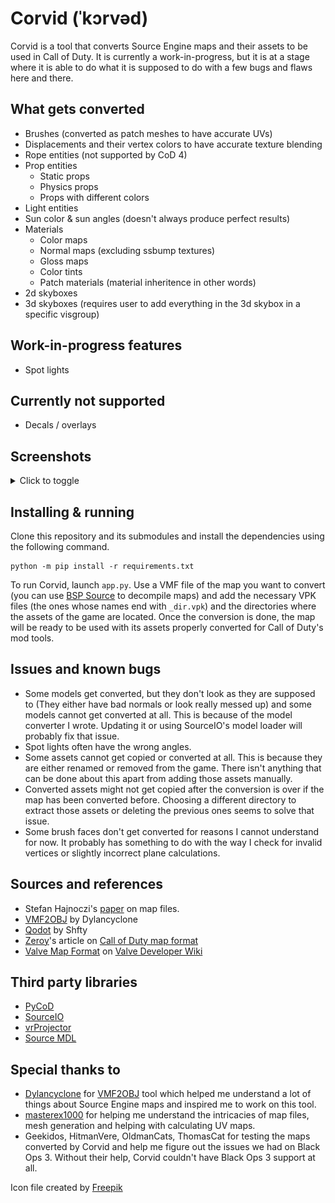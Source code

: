# Corvid (ˈkɔrvəd)
Corvid is a tool that converts Source Engine maps and their assets to be used in Call of Duty. It is currently a work-in-progress, but it is at a stage where it is able to do what it is supposed to do with a few bugs and flaws here and there.

## What gets converted
- Brushes (converted as patch meshes to have accurate UVs)
- Displacements and their vertex colors to have accurate texture blending
- Rope entities (not supported by CoD 4)
- Prop entities
   - Static props
   - Physics props
   - Props with different colors
- Light entities
- Sun color & sun angles (doesn't always produce perfect results)
- Materials
   - Color maps
   - Normal maps (excluding ssbump textures)
   - Gloss maps
   - Color tints
   - Patch materials (material inheritence in other words)
- 2d skyboxes
- 3d skyboxes (requires user to add everything in the 3d skybox in a specific visgroup)

## Work-in-progress features
- Spot lights

## Currently not supported
- Decals / overlays

## Screenshots
<details>
<summary>Click to toggle</summary>

![Inferno](screenshots/Inferno.jpg "Inferno from CSGO")
![Cache](screenshots/Cache-1.png "Cache from CSGO")
![Cache](screenshots/Cache-2.png "Cache from CSGO")
![Cache](screenshots/Cache-3.png "Cache from CSGO")
![Mirage](screenshots/Mirage-1.png "Mirage from CSGO")
![Mirage](screenshots/Mirage-2.png "Mirage from CSGO")
![Mirage](screenshots/Mirage-3.png "Mirage from CSGO")
![Atrium](screenshots/Atrium.png "Atrium from L4D2")
![Sacrifice](screenshots/Sacrifice.png "Sacrifice from L4D2")
![Crossfire](screenshots/Crossfire-1.png "Crossfire from Black Mesa")
![Crossfire](screenshots/Crossfire-2.png "Crossfire from Black Mesa")
![Crossfire](screenshots/Crossfire-3.png "Crossfire from Black Mesa")
![Bounce](screenshots/Bounce-1.png "Bounce from Black Mesa")
![Bounce](screenshots/Bounce-2.png "Bounce from Black Mesa")
![Contact](screenshots/Contact.png "Contact from Insurgency")

</details>

## Installing & running
Clone this repository and its submodules and install the dependencies using the following command.

```
python -m pip install -r requirements.txt
```

To run Corvid, launch `app.py`. Use a VMF file of the map you want to convert (you can use [BSP Source](https://github.com/ata4/bspsrc/releases) to decompile maps) and add the necessary VPK files (the ones whose names end with `_dir.vpk`) and the directories where the assets of the game are located. Once the conversion is done, the map will be ready to be used with its assets properly converted for Call of Duty's mod tools.

## Issues and known bugs
- Some models get converted, but they don't look as they are supposed to (They either have bad normals or look really messed up) and some models cannot get converted at all. This is because of the model converter I wrote. Updating it or using SourceIO's model loader will probably fix that issue.
- Spot lights often have the wrong angles.
- Some assets cannot get copied or converted at all. This is because they are either renamed or removed from the game. There isn't anything that can be done about this apart from adding those assets manually.
- Converted assets might not get copied after the conversion is over if the map has been converted before. Choosing a different directory to extract those assets or deleting the previous ones seems to solve that issue.
- Some brush faces don't get converted for reasons I cannot understand for now. It probably has something to do with the way I check for invalid vertices or slightly incorrect plane calculations.

## Sources and references
- Stefan Hajnoczi's [paper](https://github.com/stefanha/map-files/blob/master/MAPFiles.pdf) on map files.
- [VMF2OBJ](https://github.com/Dylancyclone/VMF2OBJ) by Dylancyclone
- [Qodot](https://github.com/Shfty/qodot-plugin) by Shfty
- [Zeroy](https://zeroy.com)'s article on [Call of Duty map format](https://wiki.zeroy.com/index.php?title=Call_of_Duty_4:_.MAP_file_structure)
- [Valve Map Format](https://developer.valvesoftware.com/wiki/Valve_Map_Format) on [Valve Developer Wiki](https://developer.valvesoftware.com/)

## Third party libraries
- [PyCoD](https://github.com/SE2Dev/PyCoD)
- [SourceIO](https://github.com/REDxEYE/SourceIO/)
- [vrProjector](https://github.com/bhautikj/vrProjector/)
- [Source MDL](https://github.com/myuce/source-mdl)

## Special thanks to
- [Dylancyclone](https://github.com/Dylancyclone) for [VMF2OBJ](https://github.com/Dylancyclone/VMF2OBJ) tool which helped me understand a lot of things about Source Engine maps and inspired me to work on this tool.
- [masterex1000](https://github.com/masterex1000) for helping me understand the intricacies of map files, mesh generation and helping with calculating UV maps.
- Geekidos, HitmanVere, OldmanCats, ThomasCat for testing the maps converted by Corvid and help me figure out the issues we had on Black Ops 3. Without their help, Corvid couldn't have Black Ops 3 support at all.

Icon file created by [Freepik](https://www.flaticon.com/authors/freepik)